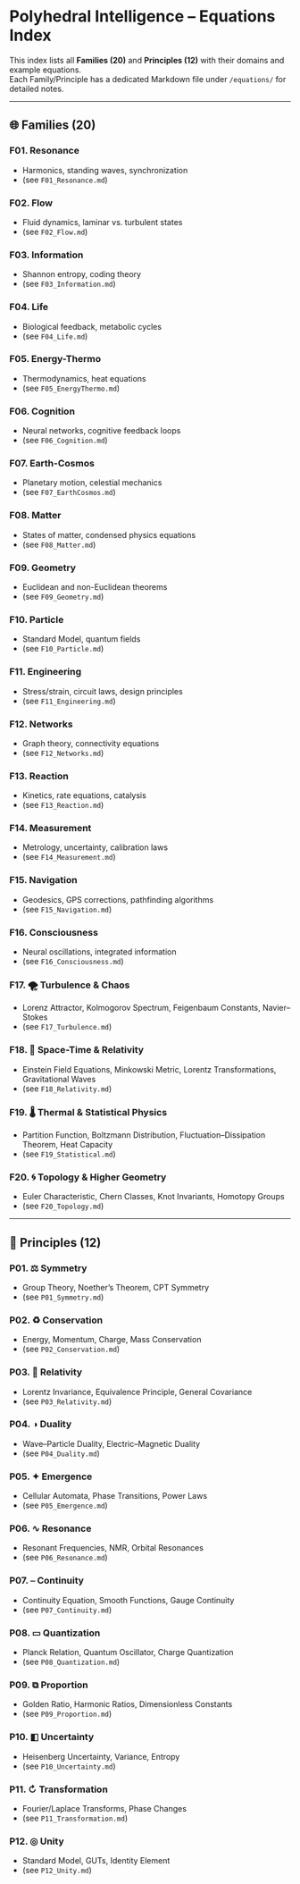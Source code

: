 # Polyhedral Intelligence – Equations Index

This index lists all **Families (20)** and **Principles (12)** with their domains and example equations.  
Each Family/Principle has a dedicated Markdown file under `/equations/` for detailed notes.

---

## 🌐 Families (20)

### F01. Resonance
- Harmonics, standing waves, synchronization  
- (see `F01_Resonance.md`)

### F02. Flow
- Fluid dynamics, laminar vs. turbulent states  
- (see `F02_Flow.md`)

### F03. Information
- Shannon entropy, coding theory  
- (see `F03_Information.md`)

### F04. Life
- Biological feedback, metabolic cycles  
- (see `F04_Life.md`)

### F05. Energy-Thermo
- Thermodynamics, heat equations  
- (see `F05_EnergyThermo.md`)

### F06. Cognition
- Neural networks, cognitive feedback loops  
- (see `F06_Cognition.md`)

### F07. Earth-Cosmos
- Planetary motion, celestial mechanics  
- (see `F07_EarthCosmos.md`)

### F08. Matter
- States of matter, condensed physics equations  
- (see `F08_Matter.md`)

### F09. Geometry
- Euclidean and non-Euclidean theorems  
- (see `F09_Geometry.md`)

### F10. Particle
- Standard Model, quantum fields  
- (see `F10_Particle.md`)

### F11. Engineering
- Stress/strain, circuit laws, design principles  
- (see `F11_Engineering.md`)

### F12. Networks
- Graph theory, connectivity equations  
- (see `F12_Networks.md`)

### F13. Reaction
- Kinetics, rate equations, catalysis  
- (see `F13_Reaction.md`)

### F14. Measurement
- Metrology, uncertainty, calibration laws  
- (see `F14_Measurement.md`)

### F15. Navigation
- Geodesics, GPS corrections, pathfinding algorithms  
- (see `F15_Navigation.md`)

### F16. Consciousness
- Neural oscillations, integrated information  
- (see `F16_Consciousness.md`)

### F17. 🌪 Turbulence & Chaos
- Lorenz Attractor, Kolmogorov Spectrum, Feigenbaum Constants, Navier–Stokes  
- (see `F17_Turbulence.md`)

### F18. 🌌 Space-Time & Relativity
- Einstein Field Equations, Minkowski Metric, Lorentz Transformations, Gravitational Waves  
- (see `F18_Relativity.md`)

### F19. 🌡 Thermal & Statistical Physics
- Partition Function, Boltzmann Distribution, Fluctuation–Dissipation Theorem, Heat Capacity  
- (see `F19_Statistical.md`)

### F20. 🌀 Topology & Higher Geometry
- Euler Characteristic, Chern Classes, Knot Invariants, Homotopy Groups  
- (see `F20_Topology.md`)

---

## 🌟 Principles (12)

### P01. ⚖ Symmetry
- Group Theory, Noether’s Theorem, CPT Symmetry  
- (see `P01_Symmetry.md`)

### P02. ♻ Conservation
- Energy, Momentum, Charge, Mass Conservation  
- (see `P02_Conservation.md`)

### P03. 🌌 Relativity
- Lorentz Invariance, Equivalence Principle, General Covariance  
- (see `P03_Relativity.md`)

### P04. ◑ Duality
- Wave–Particle Duality, Electric–Magnetic Duality  
- (see `P04_Duality.md`)

### P05. ✦ Emergence
- Cellular Automata, Phase Transitions, Power Laws  
- (see `P05_Emergence.md`)

### P06. ∿ Resonance
- Resonant Frequencies, NMR, Orbital Resonances  
- (see `P06_Resonance.md`)

### P07. ⎯ Continuity
- Continuity Equation, Smooth Functions, Gauge Continuity  
- (see `P07_Continuity.md`)

### P08. ▭ Quantization
- Planck Relation, Quantum Oscillator, Charge Quantization  
- (see `P08_Quantization.md`)

### P09. ⧉ Proportion
- Golden Ratio, Harmonic Ratios, Dimensionless Constants  
- (see `P09_Proportion.md`)

### P10. ◧ Uncertainty
- Heisenberg Uncertainty, Variance, Entropy  
- (see `P10_Uncertainty.md`)

### P11. ↻ Transformation
- Fourier/Laplace Transforms, Phase Changes  
- (see `P11_Transformation.md`)

### P12. ◎ Unity
- Standard Model, GUTs, Identity Element  
- (see `P12_Unity.md`)

